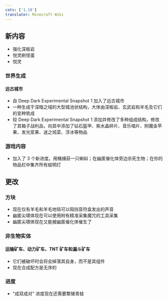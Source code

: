 ```yaml
---
cats: ['1.19']
translator: Minecraft Wiki
---
```

## 新内容
* 强化深板岩
* 悦灵刷怪蛋
* 悦灵

### 世界生成
#### 远古城市
* 自 Deep Dark Experimental Snapshot 1 加入了远古城市
* 一种生成于深暗之域的大型城池状结构，大体由深板岩、玄武岩和羊毛及它们的变种筑成
* 较 Deep Dark Experimental Snapshot 1 添加并修改了多种组成结构，修改了其箱子战利品，向其中添加了钻石盔甲、紫水晶碎片、音乐唱片、附魔金苹果、发光浆果、迷之炖菜、浮冰等物品

### 游戏内容
* 加入了 3 个新进度。用桶捕获一只蝌蚪；在幽匿催化体旁边杀死生物；在你的物品栏中集齐所有蛙明灯

## 更改
### 方块
* 现在仅有羊毛和羊毛地毯可以阻挡音符盒发出的声音
* 幽匿尖啸体现在可以使用附有精准采集魔咒的工具采集
* 幽匿尖啸体现在又能被幽匿催化体催生了

### 非生物实体
#### 运输矿车、动力矿车、TNT 矿车和漏斗矿车
* 它们被破坏时会将会掉落其自身，而不是其组件
* 现在合成配方是无序的

### 进度
* "成双成对" 进度现在还需要繁殖青蛙